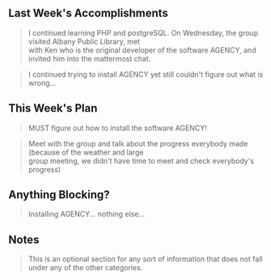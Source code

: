 ## Last Week's Accomplishments

> I continued learning PHP and postgreSQL. On Wednesday, the group visited Albany Public Library, met \
with Ken who is the original developer of the software AGENCY, and invited him into the mattermost chat.

> I continued trying to install AGENCY yet still couldn't figure out what is wrong...

## This Week's Plan

> MUST figure out how to install the software AGENCY!

> Meet with the group and talk about the progress everybody made (because of the weather and large \
group meeting, we didn't have time to meet and check everybody's progress)

## Anything Blocking?

> Installing AGENCY...
> nothing else...

## Notes

> This is an optional section for any sort of information that does not fall under any of the other categories.
